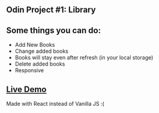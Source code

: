
## Odin Project #1: Library


## Some things you can do:
- Add New Books
- Change added books
- Books will stay even after refresh (in your local storage)
- Delete added books
- Responsive

## [Live Demo](https://keshiki26.github.io/odinbooks/)

Made with React instead of Vanilla JS :(
